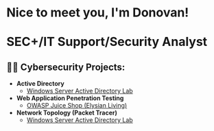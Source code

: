 <h1>Nice to meet you, I'm Donovan! <br/><br/> <a>SEC+/IT Support/Security Analyst</a>

<h2>👨‍💻 Cybersecurity Projects:</h2>

- <b>Active Directory</b>
  - [Windows Server Active Directory Lab](https://github.com/DonCastro23/active_directory)
- <b>Web Application Penetration Testing</b>
  - [OWASP Juice Shop (Elysian Living)](https://github.com/DonCastro23/pen_testing_report)
- <b>Network Topology (Packet Tracer)</b>
  - [Windows Server Active Directory Lab](https://github.com/DonCastro23/network_topology)
<!--
**joshmadakor1/joshmadakor1** is a ✨ _special_ ✨ repository because its `README.md` (this file) appears on your GitHub profile.

Here are some ideas to get you started:

- 🔭 I’m currently working on ...
- 🌱 I’m currently learning ...
- 👯 I’m looking to collaborate on ...
- 🤔 I’m looking for help with ...
- 💬 Ask me about ...
- 📫 How to reach me: ...
- 😄 Pronouns: ...
- ⚡ Fun fact: ...
-->
